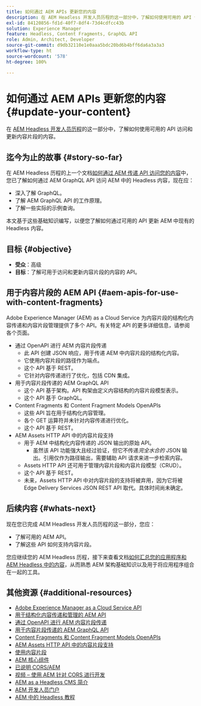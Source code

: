 ```yaml
---
title: 如何通过 AEM APIs 更新您的内容
description: 在 AEM Headless 开发人员历程的这一部分中，了解如何使用可用的 API 访问和更新内容片段的内容。
exl-id: 84120856-fd1d-40f7-8df4-73d4cdfcc43b
solution: Experience Manager
feature: Headless, Content Fragments, GraphQL API
role: Admin, Architect, Developer
source-git-commit: d9db32110e1e0aaa5bdc20bd6b4bff6da6a3a3a3
workflow-type: ht
source-wordcount: '578'
ht-degree: 100%

---
```


# 如何通过 AEM APIs 更新您的内容 {#update-your-content}

在 [AEM Headless 开发人员历程](overview.md)的这一部分中，了解如何使用可用的 API 访问和更新内容片段的内容。

## 迄今为止的故事 {#story-so-far}

在 AEM Headless 历程的上一个文档[如何通过 AEM 传递 API 访问您的内容](access-your-content.md)中，您已了解如何通过 AEM GraphQL API 访问 AEM 中的 Headless 内容，现在应：

* 深入了解 GraphQL。
* 了解 AEM GraphQL API 的工作原理。
* 了解一些实际的示例查询。

本文基于这些基础知识编写，以便您了解如何通过可用的 API 更新 AEM 中现有的 Headless 内容。

## 目标 {#objective}

* **受众**：高级
* **目标**：了解可用于访问和更新内容片段的内容的 API。

## 用于内容片段的 AEM API {#aem-apis-for-use-with-content-fragments}

Adobe Experience Manager (AEM) as a Cloud Service 为内容片段的结构化内容传递和内容片段管理提供了多个 API。有关特定 API 的更多详细信息，请参阅各个页面。

* 通过 OpenAPI 进行 AEM 内容片段传递
   * 此 API 创建 JSON 响应，用于传递 AEM 中内容片段的结构化内容。
   * 它使用内容片段的路径作为端点。
   * 这个 API 基于 REST。
   * 它针对内容传递进行了优化，包括 CDN 集成。
* 用于内容片段传递的 AEM GraphQL API
   * 这个 API 基于架构。API 构架由定义内容结构的内容片段模型表示。
   * 这个 API 基于 GraphQL。
* Content Fragments 和 Content Fragment Models OpenAPIs
   * 这些 API 旨在用于结构化内容管理。
   * 各个 GET 运算符并未针对内容传递进行优化。
   * 这个 API 基于 REST。
* AEM Assets HTTP API 中的内容片段支持
   * 用于 AEM 中结构化内容传递的 JSON 输出的原始 API。
      * 虽然该 API 功能强大且经过验证，但它不传递&#x200B;*完全水合的* JSON 输出。引用仅作为路径输出，需要辅助 API 请求来进一步检索内容。
   * Assets HTTP API 还可用于管理内容片段和内容片段模型（CRUD）。
   * 这个 API 基于 REST。
   * 未来，Assets HTTP API 中对内容片段的支持将被弃用，因为它将被 Edge Delivery Services JSON REST API 取代。具体时间尚未确定。

## 后续内容 {#whats-next}

现在您已完成 AEM Headless 开发人员历程的这一部分，您应：

* 了解可用的 AEM API。
* 了解这些 API 如何支持内容片段。

您应继续您的 AEM Headless 历程，接下来查看文档[如何汇总您的应用程序和 AEM Headless 中的内容](put-it-all-together.md)，从而熟悉 AEM 架构基础知识以及用于将应用程序组合在一起的工具。

## 其他资源 {#additional-resources}

* [Adobe Experience Manager as a Cloud Service API](https://developer.adobe.com/experience-cloud/experience-manager-apis/)
* [用于结构化内容传递和管理的 AEM API](/help/headless/apis-headless-and-content-fragments.md)
* [通过 OpenAPI 进行 AEM 内容片段传递](/help/headless/aem-content-fragment-delivery-with-openapi.md)
* [用于内容片段传递的 AEM GraphQL API](/help/headless/graphql-api/content-fragments.md)
* [Content Fragments 和 Content Fragment Models OpenAPIs](/help/headless/content-fragment-openapis.md)
* [AEM Assets HTTP API 中的内容片段支持](/help/assets/content-fragments/assets-api-content-fragments.md)
* [使用内容片段](/help/sites-cloud/administering/content-fragments/overview.md)
* [AEM 核心组件](https://experienceleague.adobe.com/docs/experience-manager-core-components/using/introduction.html?lang=zh-Hans)
* [已说明 CORS/AEM](https://helpx.adobe.com/cn/experience-manager/kt/platform-repository/using/cors-security-article-understand.html)
* [视频 – 使用 AEM 针对 CORS 进行开发](https://helpx.adobe.com/cn/experience-manager/kt/platform-repository/using/cors-security-technical-video-develop.html)
* [AEM as a Headless CMS 简介](/help/headless/introduction.md)
* [AEM 开发人员门户](https://experienceleague.adobe.com/landing/experience-manager/headless/developer.html?lang=zh-Hans)
* [AEM 中的 Headless 教程](https://experienceleague.adobe.com/docs/experience-manager-learn/getting-started-with-aem-Headless/overview.html?lang=zh-hans)
